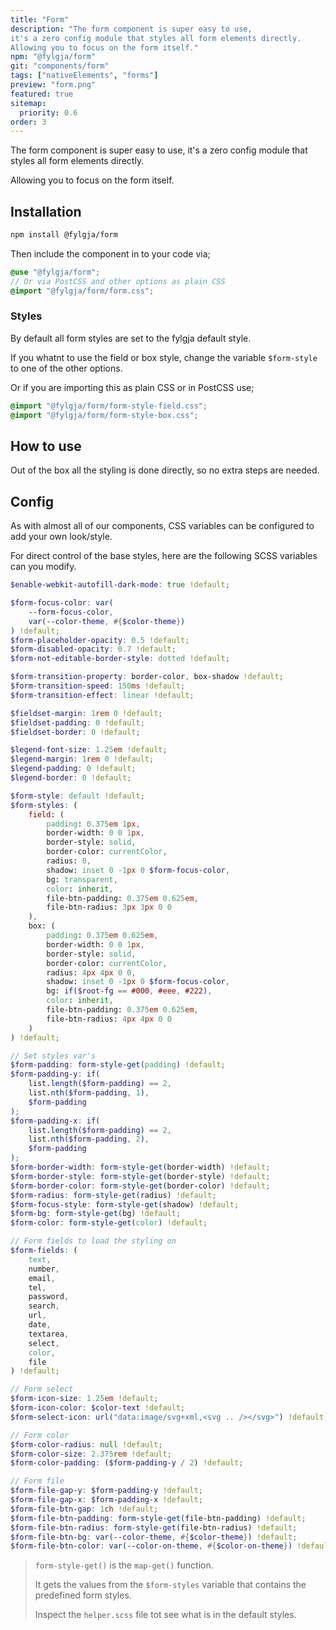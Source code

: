 ```yaml
---
title: "Form"
description: "The form component is super easy to use,
it's a zero config module that styles all form elements directly.
Allowing you to focus on the form itself."
npm: "@fylgja/form"
git: "components/form"
tags: ["nativeElements", "forms"]
preview: "form.png"
featured: true
sitemap:
  priority: 0.6
order: 3
---
```


The form component is super easy to use,
it's a zero config module that styles all form elements directly.

Allowing you to focus on the form itself.

## Installation

```bash
npm install @fylgja/form
```

Then include the component in to your code via;

```scss
@use "@fylgja/form";
// Or via PostCSS and other options as plain CSS
@import "@fylgja/form/form.css";
```

### Styles

By default all form styles are set to the fylgja default style. 

If you whatnt to use the field or box style,
change the variable `$form-style` to one of the other options.

Or if you are importing this as plain CSS or in PostCSS use;

```css
@import "@fylgja/form/form-style-field.css";
@import "@fylgja/form/form-style-box.css";
```

## How to use

Out of the box all the styling is done directly,
so no extra steps are needed.

## Config

As with almost all of our components,
CSS variables can be configured to add your own look/style.

For direct control of the base styles,
here are the following SCSS variables can you modify.

```scss
$enable-webkit-autofill-dark-mode: true !default;

$form-focus-color: var(
    --form-focus-color,
    var(--color-theme, #{$color-theme})
) !default;
$form-placeholder-opacity: 0.5 !default;
$form-disabled-opacity: 0.7 !default;
$form-not-editable-border-style: dotted !default;

$form-transition-property: border-color, box-shadow !default;
$form-transition-speed: 150ms !default;
$form-transition-effect: linear !default;

$fieldset-margin: 1rem 0 !default;
$fieldset-padding: 0 !default;
$fieldset-border: 0 !default;

$legend-font-size: 1.25em !default;
$legend-margin: 1rem 0 !default;
$legend-padding: 0 !default;
$legend-border: 0 !default;

$form-style: default !default;
$form-styles: (
    field: (
        padding: 0.375em 1px,
        border-width: 0 0 1px,
        border-style: solid,
        border-color: currentColor,
        radius: 0,
        shadow: inset 0 -1px 0 $form-focus-color,
        bg: transparent,
        color: inherit,
        file-btn-padding: 0.375em 0.625em,
        file-btn-radius: 3px 3px 0 0
    ),
    box: (
        padding: 0.375em 0.625em,
        border-width: 0 0 1px,
        border-style: solid,
        border-color: currentColor,
        radius: 4px 4px 0 0,
        shadow: inset 0 -1px 0 $form-focus-color,
        bg: if($root-fg == #000, #eee, #222),
        color: inherit,
        file-btn-padding: 0.375em 0.625em,
        file-btn-radius: 4px 4px 0 0
    )
) !default;

// Set styles var's
$form-padding: form-style-get(padding) !default;
$form-padding-y: if(
    list.length($form-padding) == 2,
    list.nth($form-padding, 1),
    $form-padding
);
$form-padding-x: if(
    list.length($form-padding) == 2,
    list.nth($form-padding, 2),
    $form-padding
);
$form-border-width: form-style-get(border-width) !default;
$form-border-style: form-style-get(border-style) !default;
$form-border-color: form-style-get(border-color) !default;
$form-radius: form-style-get(radius) !default;
$form-focus-style: form-style-get(shadow) !default;
$form-bg: form-style-get(bg) !default;
$form-color: form-style-get(color) !default;

// Form fields to load the styling on
$form-fields: (
    text,
    number,
    email,
    tel,
    password,
    search,
    url,
    date,
    textarea,
    select,
    color,
    file
) !default;

// Form select
$form-icon-size: 1.25em !default;
$form-icon-color: $color-text !default;
$form-select-icon: url("data:image/svg+xml,<svg .. /></svg>") !default;

// Form color
$form-color-radius: null !default;
$form-color-size: 2.375rem !default;
$form-color-padding: ($form-padding-y / 2) !default;

// Form file
$form-file-gap-y: $form-padding-y !default;
$form-file-gap-x: $form-padding-x !default;
$form-file-btn-gap: 1ch !default;
$form-file-btn-padding: form-style-get(file-btn-padding) !default;
$form-file-btn-radius: form-style-get(file-btn-radius) !default;
$form-file-btn-bg: var(--color-theme, #{$color-theme}) !default;
$form-file-btn-color: var(--color-on-theme, #{$color-on-theme}) !default;
```

> `form-style-get()` is the `map-get()` function.
> 
> It gets the values from the `$form-styles` variable
> that contains the predefined form styles.
> 
> Inspect the `helper.scss` file tot see what is in the default styles.
